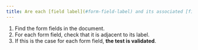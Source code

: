 ```yaml
---
title: Are each [field label](#form-field-label) and its associated [field](#form-input-field) [located next to each other](#label-and-field-located-next-to-each-other)?
---
```


1. Find the form fields in the document.
2. For each form field, check that it is adjacent to its label.
3. If this is the case for each form field, **the test is validated**.
